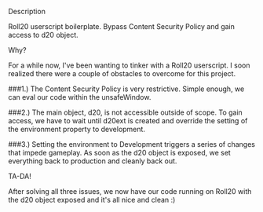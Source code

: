 Description

Roll20 userscript boilerplate.
Bypass Content Security Policy and gain access to d20 object.

Why?

For a while now, I've been wanting to tinker with a Roll20 userscript. I soon realized there were a couple of obstacles to overcome for this project.

###1.) The Content Security Policy is very restrictive.
Simple enough, we can eval our code within the unsafeWindow.

###2.) The main object, d20, is not accessible outside of scope.
To gain access, we have to wait until d20ext is created and override the setting of the environment property to development.

###3.) Setting the environment to Development triggers a series of changes that impede gameplay.
As soon as the d20 object is exposed, we set everything back to production and cleanly back out.

TA-DA!

After solving all three issues, we now have our code running on Roll20 with the d20 object exposed and it's all nice and clean :)
